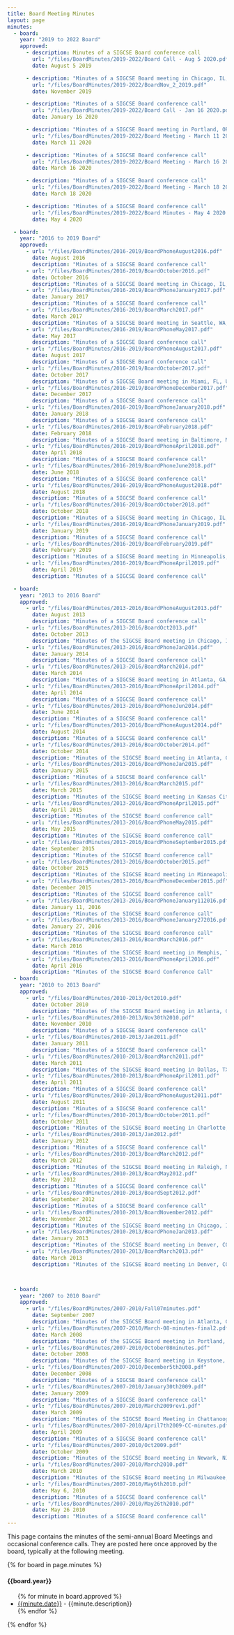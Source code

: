 ```yaml
---
title: Board Meeting Minutes
layout: page
minutes:
  - board: 
    year: "2019 to 2022 Board"
    approved: 
      - description: Minutes of a SIGCSE Board conference call
        url: "/files/BoardMinutes/2019-2022/Board Call - Aug 5 2020.pdf"
        date: August 5 2019

      - description: "Minutes of a SIGCSE Board meeting in Chicago, IL, USA"
        url: "/files/BoardMinutes/2019-2022/BoardNov_2_2019.pdf"
        date: November 2019

      - description: "Minutes of a SIGCSE Board conference call"
        url: "/files/BoardMinutes/2019-2022/Board Call - Jan 16 2020.pdf"
        date: January 16 2020

      - description: "Minutes of a SIGCSE Board meeting in Portland, OR, USA"
        url: "/files/BoardMinutes/2019-2022/Board Meeting - March 11 2020.pdf"
        date: March 11 2020

      - description: "Minutes of a SIGCSE Board conference call"
        url: "/files/BoardMinutes/2019-2022/Board Meeting - March 16 2020.pdf"
        date: March 16 2020

      - description: "Minutes of a SIGCSE Board conference call"
        url: "/files/BoardMinutes/2019-2022/Board Meeting - March 18 2020.pdf"
        date: March 18 2020

      - description: "Minutes of a SIGCSE Board conference call"
        url: "/files/BoardMinutes/2019-2022/Board Minutes - May 4 2020.pdf"
        date: May 4 2020

  - board: 
    year: "2016 to 2019 Board"
    approved: 
      - url: "/files/BoardMinutes/2016-2019/BoardPhoneAugust2016.pdf"
        date: August 2016
        description: "Minutes of a SIGCSE Board conference call"
      - url: "/files/BoardMinutes/2016-2019/BoardOctober2016.pdf"
        date: October 2016
        description: "Minutes of a SIGCSE Board meeting in Chicago, IL, USA"
      - url: "/files/BoardMinutes/2016-2019/BoardPhoneJanuary2017.pdf"
        date: January 2017
        description: "Minutes of a SIGCSE Board conference call"
      - url: "/files/BoardMinutes/2016-2019/BoardMarch2017.pdf"
        date: March 2017
        description: "Minutes of a SIGCSE Board meeting in Seattle, WA, USA"
      - url: "/files/BoardMinutes/2016-2019/BoardPhoneMay2017.pdf"
        date: May 2017
        description: "Minutes of a SIGCSE Board conference call"
      - url: "/files/BoardMinutes/2016-2019/BoardPhoneAugust2017.pdf"
        date: August 2017
        description: "Minutes of a SIGCSE Board conference call"
      - url: "/files/BoardMinutes/2016-2019/BoardOctober2017.pdf"
        date: October 2017
        description: "Minutes of a SIGCSE Board meeting in Miami, FL, USA"
      - url: "/files/BoardMinutes/2016-2019/BoardPhoneDecember2017.pdf"
        date: December 2017
        description: "Minutes of a SIGCSE Board conference call"
      - url: "/files/BoardMinutes/2016-2019/BoardPhoneJanuary2018.pdf"
        date: January 2018
        description: "Minutes of a SIGCSE Board conference call"
      - url: "/files/BoardMinutes/2016-2019/BoardFebruary2018.pdf"
        date: February 2018
        description: "Minutes of a SIGCSE Board meeting in Baltimore, MD, USA"
      - url: "/files/BoardMinutes/2016-2019/BoardPhoneApril2018.pdf"
        date: April 2018
        description: "Minutes of a SIGCSE Board conference call"
      - url: "/files/BoardMinutes/2016-2019/BoardPhoneJune2018.pdf"
        date: June 2018
        description: "Minutes of a SIGCSE Board conference call"
      - url: "/files/BoardMinutes/2016-2019/BoardPhoneAugust2018.pdf"
        date: August 2018
        description: "Minutes of a SIGCSE Board conference call"
      - url: "/files/BoardMinutes/2016-2019/BoardOctober2018.pdf"
        date: October 2018
        description: "Minutes of a SIGCSE Board meeting in Chicago, IL, USA"
      - url: "/files/BoardMinutes/2016-2019/BoardPhoneJanuary2019.pdf"
        date: January 2019
        description: "Minutes of a SIGCSE Board conference call"
      - url: "/files/BoardMinutes/2016-2019/BoardFebruary2019.pdf"
        date: February 2019
        description: "Minutes of a SIGCSE Board meeting in Minneapolis, MN, USA"
      - url: "/files/BoardMinutes/2016-2019/BoardPhoneApril2019.pdf"
        date: April 2019
        description: "Minutes of a SIGCSE Board conference call"

  - board: 
    year: "2013 to 2016 Board"
    approved: 
      - url: "/files/BoardMinutes/2013-2016/BoardPhoneAugust2013.pdf"
        date: August 2013
        description: "Minutes of a SIGCSE Board conference call"
      - url: "/files/BoardMinutes/2013-2016/BoardOct2013.pdf"
        date: October 2013
        description: "Minutes of the SIGCSE Board meeting in Chicago, IL, USA"
      - url: "/files/BoardMinutes/2013-2016/BoardPhoneJan2014.pdf"
        date: January 2014
        description: "Minutes of a SIGCSE Board conference call"
      - url: "/files/BoardMinutes/2013-2016/BoardMarch2014.pdf"
        date: March 2014
        description: "Minutes of a SIGCSE Board meeting in Atlanta, GA, USA"
      - url: "/files/BoardMinutes/2013-2016/BoardPhoneApril2014.pdf"
        date: April 2014
        description: "Minutes of a SIGCSE Board conference call"
      - url: "/files/BoardMinutes/2013-2016/BoardPhoneJun2014.pdf"
        date: June 2014
        description: "Minutes of a SIGCSE Board conference call"
      - url: "/files/BoardMinutes/2013-2016/BoardPhoneAugust2014.pdf"
        date: August 2014
        description: "Minutes of a SIGCSE Board conference call"
      - url: "/files/BoardMinutes/2013-2016/BoardOctober2014.pdf"
        date: October 2014
        description: "Minutes of the SIGCSE Board meeting in Atlanta, GA, USA"
      - url: "/files/BoardMinutes/2013-2016/BoardPhoneJan2015.pdf"
        date: January 2015
        description: "Minutes of a SIGCSE Board conference call"
      - url: "/files/BoardMinutes/2013-2016/BoardMarch2015.pdf"
        date: March 2015
        description: "Minutes of the SIGCSE Board meeting in Kansas City, MO, USA"
      - url: "/files/BoardMinutes/2013-2016/BoardPhoneApril2015.pdf"
        date: April 2015
        description: "Minutes of the SIGCSE Board conference call"
      - url: "/files/BoardMinutes/2013-2016/BoardPhoneMay2015.pdf"
        date: May 2015
        description: "Minutes of the SIGCSE Board conference call"
      - url: "/files/BoardMinutes/2013-2016/BoardPhoneSeptember2015.pdf"
        date: September 2015
        description: "Minutes of the SIGCSE Board conference call"
      - url: "/files/BoardMinutes/2013-2016/BoardOctober2015.pdf"
        date: October 2015
        description: "Minutes of the SIGCSE Board meeting in Minneapolis, MN, USA"
      - url: "/files/BoardMinutes/2013-2016/BoardPhoneDecember2015.pdf"
        date: December 2015
        description: "Minutes of the SIGCSE Board conference call"
      - url: "/files/BoardMinutes/2013-2016/BoardPhoneJanuary112016.pdf"
        date: January 11, 2016
        description: "Minutes of the SIGCSE Board conference call"
      - url: "/files/BoardMinutes/2013-2016/BoardPhoneJanuary272016.pdf"
        date: January 27, 2016
        description: "Minutes of the SIGCSE Board conference call"
      - url: "/files/BoardMinutes/2013-2016/BoardMarch2016.pdf"
        date: March 2016
        description: "Minutes of the SIGCSE Board meeting in Memphis, TN, USA"
      - url: "/files/BoardMinutes/2013-2016/BoardPhoneApril2016.pdf"
        date: April 2016
        description: "Minutes of the SIGCSE Board Conference Call"
  - board: 
    year: "2010 to 2013 Board"
    approved: 
      - url: "/files/BoardMinutes/2010-2013/Oct2010.pdf"
        date: October 2010
        description: "Minutes of the SIGCSE Board meeting in Atlanta, GA, USA"
      - url: "/files/BoardMinutes/2010-2013/Nov30th2010.pdf"
        date: November 2010
        description: "Minutes of a SIGCSE Board conference call"
      - url: "/files/BoardMinutes/2010-2013/Jan2011.pdf"
        date: January 2011
        description: "Minutes of a SIGCSE Board conference call"
      - url: "/files/BoardMinutes/2010-2013/BoardMarch2011.pdf"
        date: March 2011
        description: "Minutes of the SIGCSE Board meeting in Dallas, TX, USA"
      - url: "/files/BoardMinutes/2010-2013/BoardPhoneApril2011.pdf"
        date: April 2011
        description: "Minutes of a SIGCSE Board conference call"
      - url: "/files/BoardMinutes/2010-2013/BoardPhoneAugust2011.pdf"
        date: August 2011
        description: "Minutes of a SIGCSE Board conference call"
      - url: "/files/BoardMinutes/2010-2013/BoardOctober2011.pdf"
        date: October 2011
        description: "Minutes of the SIGCSE Board meeting in Charlotte, NC, USA"
      - url: "/files/BoardMinutes/2010-2013/Jan2012.pdf"
        date: January 2012
        description: "Minutes of a SIGCSE Board conference call"
      - url: "/files/BoardMinutes/2010-2013/BoardMarch2012.pdf"
        date: March 2012
        description: "Minutes of the SIGCSE Board meeting in Raleigh, NC, USA"
      - url: "/files/BoardMinutes/2010-2013/BoardMay2012.pdf"
        date: May 2012
        description: "Minutes of a SIGCSE Board conference call"
      - url: "/files/BoardMinutes/2010-2013/BoardSept2012.pdf"
        date: September 2012
        description: "Minutes of a SIGCSE Board conference call"
      - url: "/files/BoardMinutes/2010-2013/BoardNovember2012.pdf"
        date: November 2012
        description: "Minutes of the SIGCSE Board meeting in Chicago, IL, USA"
      - url: "/files/BoardMinutes/2010-2013/BoardPhoneJan2013.pdf"
        date: January 2013
        description: "Minutes of the SIGCSE Board meeting in Denver, CO, USA"
      - url: "/files/BoardMinutes/2010-2013/BoardMarch2013.pdf"
        date: March 2013
        description: "Minutes of the SIGCSE Board meeting in Denver, CO, USA"



  - board: 
    year: "2007 to 2010 Board"
    approved: 
      - url: "/files/BoardMinutes/2007-2010/Fall07minutes.pdf"
        date: September 2007
        description: "Minutes of the SIGCSE Board meeting in Atlanta, GA, USA"
      - url: "/files/BoardMinutes/2007-2010/March-08-minutes-final2.pdf"
        date: March 2008
        description: "Minutes of the SIGCSE Board meeting in Portland, OR, USA"
      - url: "/files/BoardMinutes/2007-2010/October08minutes.pdf"
        date: October 2008
        description: "Minutes of the SIGCSE Board meeting in Keystone, CO, USA"
      - url: "/files/BoardMinutes/2007-2010/December5th2008.pdf"
        date: December 2008
        description: "Minutes of a SIGCSE Board conference call"
      - url: "/files/BoardMinutes/2007-2010/January30th2009.pdf"
        date: January 2009
        description: "Minutes of a SIGCSE Board conference call"
      - url: "/files/BoardMinutes/2007-2010/March2009rev1.pdf"
        date: March 2009
        description: "Minutes of the SIGCSE Board Meeting in Chattanooga, TN, USA"
      - url: "/files/BoardMinutes/2007-2010/April7th2009-CC-minutes.pdf"
        date: April 2009
        description: "Minutes of a SIGCSE Board conference call"
      - url: "/files/BoardMinutes/2007-2010/Oct2009.pdf"
        date: October 2009
        description: "Minutes of the SIGCSE Board meeting in Newark, NJ, USA"
      - url: "/files/BoardMinutes/2007-2010/March2010.pdf"
        date: March 2010
        description: "Minutes of the SIGCSE Board meeting in Milwaukee, WI, USA"
      - url: "/files/BoardMinutes/2007-2010/May6th2010.pdf"
        date: May 6, 2010
        description: "Minutes of a SIGCSE Board conference call"
      - url: "/files/BoardMinutes/2007-2010/May26th2010.pdf"
        date: May 26 2010
        description: "Minutes of a SIGCSE Board conference call"
---
```


This page contains the minutes of the semi-annual Board Meetings and occasional conference calls. They are posted here once approved by the board, typically at the following meeting.

{% for board in page.minutes %}
#### {{board.year}}
<ul>{% for minute in board.approved %}
<li><a href="{{ minute.url | absolute_url}}">{{minute.date}}</a> - {{minute.description}}</li>
{% endfor %}</ul>
{% endfor %}


